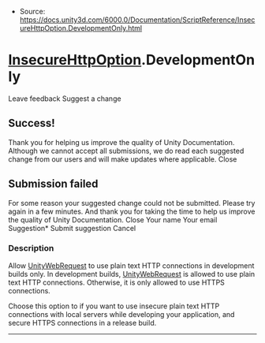 * Source: https://docs.unity3d.com/6000.0/Documentation/ScriptReference/InsecureHttpOption.DevelopmentOnly.html

#  [InsecureHttpOption](https://docs.unity3d.com/6000.0/Documentation/ScriptReference/InsecureHttpOption.html).DevelopmentOnly
Leave feedback
Suggest a change
## Success!
Thank you for helping us improve the quality of Unity Documentation. Although we cannot accept all submissions, we do read each suggested change from our users and will make updates where applicable.
Close
## Submission failed
For some reason your suggested change could not be submitted. Please <a>try again</a> in a few minutes. And thank you for taking the time to help us improve the quality of Unity Documentation.
Close
Your name Your email Suggestion* Submit suggestion
Cancel
### Description
Allow [UnityWebRequest](https://docs.unity3d.com/6000.0/Documentation/ScriptReference/Networking.UnityWebRequest.html) to use plain text HTTP connections in development builds only.
In development builds, [UnityWebRequest](https://docs.unity3d.com/6000.0/Documentation/ScriptReference/Networking.UnityWebRequest.html) is allowed to use plain text HTTP connections. Otherwise, it is only allowed to use HTTPS connections.  
  
Choose this option to if you want to use insecure plain text HTTP connections with local servers while developing your application, and secure HTTPS connections in a release build.
* * *
